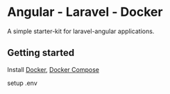 # Angular - Laravel - Docker

A simple starter-kit for laravel-angular applications. 

## Getting started

Install [Docker](https://docs.docker.com/engine/install/), [Docker Compose](https://docs.docker.com/compose/install/)

setup .env
